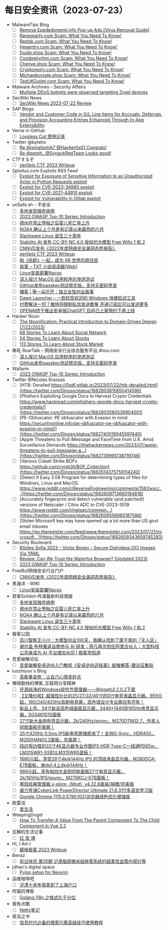# 每日安全资讯（2023-07-23）

- MalwareTips Blog
  - [ ] [Remove Epededonemil.info Pop-up Ads [Virus Removal Guide]](https://malwaretips.com/blogs/remove-epededonemil-info/)
  - [ ] [Ravesparty.com Scam: What You Need To Know!](https://malwaretips.com/blogs/ravesparty-com-2/)
  - [ ] [Restsk.com Scam: What You Need To Know!](https://malwaretips.com/blogs/restsk-com/)
  - [ ] [Hegentry.com Scam: What You Need To Know!](https://malwaretips.com/blogs/hegentry-com/)
  - [ ] [Duide.shop Scam: What You Need To Know!](https://malwaretips.com/blogs/duide-shop/)
  - [ ] [Combrehythm.com Scam: What You Need To Know!](https://malwaretips.com/blogs/combrehythm-com/)
  - [ ] [Chenye.shop Scam: What You Need To Know!](https://malwaretips.com/blogs/chenye-shop/)
  - [ ] [Cryptonexty.com Scam: What You Need To Know!](https://malwaretips.com/blogs/cryptonexty-com/)
  - [ ] [Michaelkorsale.shop Scam: What You Need To Know!](https://malwaretips.com/blogs/michaelkorsale-shop-scam-what-you-need-to-know/)
  - [ ] [TedUKOutlet.com Scam: What You Need To Know!](https://malwaretips.com/blogs/tedukoutlet-com/)
- Malware Archives - Security Affairs
  - [ ] [Multiple DDoS botnets were observed targeting Zyxel devices](https://securityaffairs.com/148724/malware/ddos-botnets-targets-zyxel-devices.html)
- SecWiki News
  - [ ] [SecWiki News 2023-07-22 Review](http://www.sec-wiki.com/?2023-07-22)
- SAP Blogs
  - [ ] [Vendor and Customer Code in G/L Line Items for Accruals, Deferrals, and Provision Accounting Entries Enhanced Through In-App Extensibility](https://blogs.sap.com/2023/07/22/vendor-and-supplier-code-in-g-l-line-items-for-accruals-deferrals-and-provision-accounting-entries-enhanced-through-in-app-extensibility/)
- Verne in GitHub
  - [ ] [Lossless Cut 使用记录](https://einverne.github.io/post/2023/07/lossless-cut.html)
- Twitter @bytehx
  - [ ] [Re @ismailsntrk7 @Hacker0x01 Congrats!](https://twitter.com/bytehx343/status/1682586275201814528)
  - [ ] [Re @pmnh_ @SynackRedTeam Looks good!](https://twitter.com/bytehx343/status/1682585891083255809)
- CTFするぞ
  - [ ] [zer0pts CTF 2023 Writeup](https://ptr-yudai.hatenablog.com/entry/2023/07/22/184044)
- Sploitus.com Exploits RSS Feed
  - [ ] [Exploit for Exposure of Sensitive Information to an Unauthorized Actor in Python Requests exploit](https://sploitus.com/exploit?id=1ACA74FA-745C-59A2-BDF4-93C4FB87527F&utm_source=rss&utm_medium=rss)
  - [ ] [Exploit for CVE-2023-34960 exploit](https://sploitus.com/exploit?id=96486D55-74F1-5253-91FA-98A1131E09C3&utm_source=rss&utm_medium=rss)
  - [ ] [Exploit for CVE-2021-44910 exploit](https://sploitus.com/exploit?id=CA195157-6C0B-552F-9F38-134299EE448E&utm_source=rss&utm_medium=rss)
  - [ ] [Exploit for Vulnerability in Gitlab exploit](https://sploitus.com/exploit?id=D57996A0-784E-5C62-9D89-81A938729F9E&utm_source=rss&utm_medium=rss)
- unSafe.sh - 不安全
  - [ ] [多地发现猴痘病例](https://buaq.net/go-172708.html)
  - [ ] [2023 OWASP Top-10 Series: Introduction](https://buaq.net/go-172707.html)
  - [ ] [德州在禁止堕胎之后婴儿死亡率上升](https://buaq.net/go-172703.html)
  - [ ] [NOAA 确认上个月是有记录以来最热的六月](https://buaq.net/go-172704.html)
  - [ ] [Slackware Linux 诞生三十周年](https://buaq.net/go-172705.html)
  - [ ] [Stability AI 发布 CC-BY-NC 4.0 授权的大模型 Free Willy 1 和 2](https://buaq.net/go-172706.html)
  - [ ] [CNNVD发布《2022年度网络安全漏洞态势报告》](https://buaq.net/go-172701.html)
  - [ ] [zer0pts CTF 2023 Writeup](https://buaq.net/go-172698.html)
  - [ ] [和《纸鹤》一起，成为 XR 世界的原住民](https://buaq.net/go-172697.html)
  - [ ] [易笺 – TXT 小说阅读器[Web]](https://buaq.net/go-172699.html)
  - [ ] [Linux安装部署Nacos](https://buaq.net/go-172696.html)
  - [ ] [深入探讨 MacOS 应用程序的渗透测试](https://buaq.net/go-172694.html)
  - [ ] [GitHub发布passkey测试预览版，支持无密码登录](https://buaq.net/go-172695.html)
  - [ ] [播客 | 等一朵花开：独立女性创业故事](https://buaq.net/go-172693.html)
  - [ ] [Dawn Launcher – 一款较受欢迎的 Windows 快捷启动工具](https://buaq.net/go-172692.html)
  - [ ] [付费解决一切？推特将限制私信发送数量 开通订阅后可以发送更多](https://buaq.net/go-172690.html)
  - [ ] [OPENAI终于推出安卓版ChatGPT 目前已上架预约下周上线](https://buaq.net/go-172691.html)
- Hacker Noon
  - [ ] [The Noonification: Practical Introduction to Domain-Driven Design (7/22/2023)](https://hackernoon.com/7-22-2023-noonification?source=rss)
  - [ ] [68 Stories To Learn About Social Network](https://hackernoon.com/68-stories-to-learn-about-social-network?source=rss)
  - [ ] [54 Stories To Learn About Stocks](https://hackernoon.com/54-stories-to-learn-about-stocks?source=rss)
  - [ ] [113 Stories To Learn About Stock Market](https://hackernoon.com/113-stories-to-learn-about-stock-market?source=rss)
- 嘶吼 RoarTalk – 网络安全行业综合服务平台,4hou.com
  - [ ] [深入探讨 MacOS 应用程序的渗透测试](https://www.4hou.com/posts/z4Qq)
  - [ ] [GitHub发布passkey测试预览版，支持无密码登录](https://www.4hou.com/posts/8zOj)
- Wallarm
  - [ ] [2023 OWASP Top-10 Series: Introduction](https://lab.wallarm.com/introduction/)
- Twitter @Nicolas Krassas
  - [ ] [HTB: Derailed https://0xdf.gitlab.io/2023/07/22/htb-derailed.html](https://twitter.com/Dinosn/status/1682803615650414596)
  - [ ] [Phishers Exploiting Google Docs to Harvest Crypto Credentials https://www.hackread.com/phishers-google-docs-harvest-crypto-credentials/](https://twitter.com/Dinosn/status/1682803580539904001)
  - [ ] [PE-Obfuscator: PE obfuscator with Evasion in mind https://securityonline.info/pe-obfuscator-pe-obfuscator-with-evasion-in-mind/](https://twitter.com/Dinosn/status/1682740018945597440)
  - [ ] [Apple Threatens to Pull iMessage and FaceTime from U.K. Amid Surveillance Demands https://thehackernews.com/2023/07/apple-threatens-to-pull-imessage-a...](https://twitter.com/Dinosn/status/1682739995138719746)
  - [ ] [Various Cobalt Strike BOFs https://github.com/rvrsh3ll/BOF_Collection](https://twitter.com/Dinosn/status/1682614375759114240)
  - [ ] [Detect It Easy 3.08 Program for determining types of files for Windows, Linux and MacOS. https://www.reddit.com/r/ReverseEngineering/comments/1562wxc/...](https://twitter.com/Dinosn/status/1682609713660194818)
  - [ ] [Accurately fingerprint and detect vulnerable (and patched!) versions of Netscaler / Citrix ADC to CVE-2023-3519 https://www.reddit.com/r/netsec/commen...](https://twitter.com/Dinosn/status/1682609556965187586)
  - [ ] [Stolen Microsoft key may have opened up a lot more than US govt email inboxes https://go.theregister.com/feed/www.theregister.com/2023/07/21/microsoft...](https://twitter.com/Dinosn/status/1682609343659745283)
- Security Boulevard
  - [ ] [BSides Sofia 2023 – Victor Bonev – Secure Distroless OCI Images Via YAML](https://securityboulevard.com/2023/07/bsides-sofia-2023-victor-bonev-secure-distroless-oci-images-via-yaml/)
  - [ ] [Review: Can We Trust the Waterfox Browser? (Updated 2023)](https://securityboulevard.com/2023/07/review-can-we-trust-the-waterfox-browser-updated-2023/)
  - [ ] [2023 OWASP Top-10 Series: Introduction](https://securityboulevard.com/2023/07/2023-owasp-top-10-series-introduction/)
- FreeBuf网络安全行业门户
  - [ ] [CNNVD发布《2022年度网络安全漏洞态势报告》](https://www.freebuf.com/articles/neopoints/372840.html)
- 黑海洋 - WIKI
  - [ ] [Linux安装部署Nacos](https://blog.upx8.com/3702)
- 奇客Solidot–传递最新科技情报
  - [ ] [多地发现猴痘病例](https://www.solidot.org/story?sid=75588)
  - [ ] [德州在禁止堕胎之后婴儿死亡率上升](https://www.solidot.org/story?sid=75587)
  - [ ] [NOAA 确认上个月是有记录以来最热的六月](https://www.solidot.org/story?sid=75586)
  - [ ] [Slackware Linux 诞生三十周年](https://www.solidot.org/story?sid=75585)
  - [ ] [Stability AI 发布 CC-BY-NC 4.0 授权的大模型 Free Willy 1 和 2](https://www.solidot.org/story?sid=75584)
- 极客公园
  - [ ] [百川智能王小川：大模型创业100天，我确认找到了属于我的「无人区」](https://mp.weixin.qq.com/s?__biz=MTMwNDMwODQ0MQ==&mid=2653002010&idx=1&sn=b8818748814545cb847c91c81cb53f16&chksm=7e54e4ac49236dba87af2e099758fa798ada8c0ed70732ddbdb44dcbea5e1ec59831b970c081&scene=58&subscene=0#rd)
  - [ ] [谢尔盖·布林重返谷歌参与 AI 研发；蒋凡再次担任阿里合伙人；大型科技公司承诺为 AI 平台增加水印 | 极客早知道](https://mp.weixin.qq.com/s?__biz=MTMwNDMwODQ0MQ==&mid=2653001946&idx=1&sn=2d4cd7877ef53798e2d4cbd4c5d51735&chksm=7e54e56c49236c7ac0d9783263d6ec431dd42b883bf4cc4e5964bc97e1af8af18ec54ef2602d&scene=58&subscene=0#rd)
- 吾爱破解论坛
  - [ ] [吾爱破解安卓逆向入门教程《安卓逆向这档事》疑难解答-建议征集贴](https://mp.weixin.qq.com/s?__biz=MjM5Mjc3MDM2Mw==&mid=2651139631&idx=1&sn=11dd67e3c38fe2e9692c9fd3a41259fc&chksm=bd50be7b8a27376d0816f2cd4757c7d0d7e8a68d38a1ce0a7213d6877a77ad271c728e629b3e&scene=58&subscene=0#rd)
- luozhiyun`s Blog
  - [ ] [高能量姿势：让自己心情变好点](https://www.luozhiyun.com/archives/802)
- 懒得勤快的博客_互联网分享精神
  - [ ] [开源纯净的Windows软件包管理器——WingetUI 2.0.2下载](https://masuit.com/2230)
  - [ ] [【又降价啦】超值性价比的25/27/32/40寸的DIY电竞液晶显示器，959元起，180/240/420Hz高刷电竞屏，高色域设计专业屏应有尽有！](https://masuit.com/1582)
  - [ ] [新品上市，34寸新品高色域曲面显示器，3440*1440@165Hz电竞显示器，SG5461D10面板](https://masuit.com/2194)
  - [ ] [27寸新大金刚电竞显示器，2k/240Hz/gsync，M270DTN02.7，外星人同款面板完美屏！](https://masuit.com/1977)
  - [ ] [25寸420Hz 0.5ms IPS新电竞屏旗舰来了！支持G-Sync，HDR400，M250HAN03.2面板，完美屏！](https://masuit.com/1966)
  - [ ] [四边窄边框的32寸4K显示器专业作图IPS HDR Type-C一线通PD65w，LM315WR1-SSB1/LM315WR5面板！](https://masuit.com/1829)
  - [ ] [1680元起，享受28寸4k@144Hz IPS 的顶级液晶显示器，M280DCA-E7B面板，单dp1.4上4k@144Hz！](https://masuit.com/1662)
  - [ ] [989元起，享有和四大金刚同款面板27寸电竞显示器，2k/165Hz/IPS/gsync，M270KCJ-K7B面板！](https://masuit.com/1636)
  - [ ] [塞班经典管理器 x-plore（*Mod*）v4.32.8直装/捐赠/完美版](https://masuit.com/1489)
  - [ ] [威力导演CyberLink PowerDirector Ultimate 21.6.3111多语言学习版](https://masuit.com/1307)
  - [ ] [Google Chrome (115.0.5790.102)浏览器绿色优化增强版](https://masuit.com/120)
- 欧雷流
  - [ ] [爱生活](https://ourai.ws/posts/love-life/)
- WeepingDogel
  - [ ] [How To Transfer A Value From The Parent Component To The Child Component in Vue 3.2](http://weepingdogel.github.io/posts/how_to_transfer_a_value_from_the_parent_component_to_the_child_component_in_vue_3.2/)
- 瓦解的生活记事
  - [ ] [红 玫 瑰](https://hin.cool/posts/hongmeigui.html)
- Hi, I Am I
  - [ ] [巅峰极客 2023 Writeup](https://5ime.cn/peekgeek-2023.html)
- Bensz
  - [ ] [前沿快讯 第35期 记录脑部微米级脉管系统的超柔性血管内探针等](https://blognas.hwb0307.com/other/5416)
- jdhao's digital space
  - [ ] [Pylsp setup for Neovim](https://jdhao.github.io/2023/07/22/neovim-pylsp-setup/)
- 运维咖啡吧
  - [ ] [沪漂十余年我拿到了上海户口](https://blog.ops-coffee.cn/s/i-has-settled-down-in-shanghai)
- 阿猫的博客
  - [ ] [Golang i18n 之格式化千分位](https://ameow.xyz/archives/169)
- 我有点酷
  - [ ] [Netty笔记](https://blog.woyou.cool/posts/5845/)
- 夜法之书
  - [ ] [信息时代必备的搜索引擎高级技巧使用教程](https://blog.17lai.site/posts/f12af66/)
